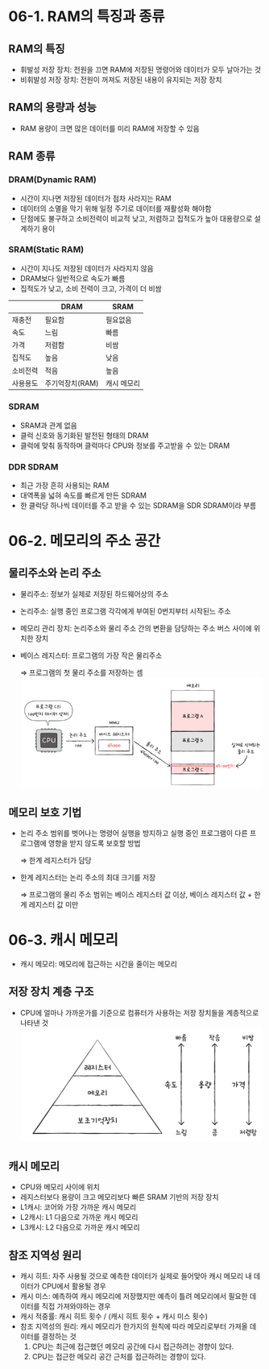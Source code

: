 # 06-1. RAM의 특징과 종류

## RAM의 특징

- 휘발성 저장 장치: 전원을 끄면 RAM에 저장된 명령어와 데이터가 모두 날아가는 것
- 비휘발성 저장 장치: 전원이 꺼져도 저장된 내용이 유지되는 저장 장치

## RAM의 용량과 성능

- RAM 용량이 크면 많은 데이터를 미리 RAM에 저장할 수 있음

## RAM 종류

### DRAM(Dynamic RAM)

- 시간이 지나면 저장된 데이터가 점차 사라지는 RAM
- 데이터의 소멸을 막기 위해 일정 주기로 데이터를 재활성화 해야함
- 단점에도 불구하고 소비전력이 비교적 낮고, 저렴하고 집적도가 높아 대용량으로 설계하기 용이

### SRAM(Static RAM)

- 시간이 지나도 저장된 데이터가 사라지지 않음
- DRAM보다 일반적으로 속도가 빠름
- 집적도가 낮고, 소비 전력이 크고, 가격이 더 비쌈

|          | DRAM            | SRAM        |
| -------- | --------------- | ----------- |
| 재충전   | 필요함          | 필요없음    |
| 속도     | 느림            | 빠름        |
| 가격     | 저렴함          | 비쌈        |
| 집적도   | 높음            | 낮음        |
| 소비전력 | 적음            | 높음        |
| 사용용도 | 주기억장치(RAM) | 캐시 메모리 |

### SDRAM

- SRAM과 관계 없음
- 클럭 신호와 동기화된 발전된 형태의 DRAM
- 클럭에 맞춰 동작하며 클럭마다 CPU와 정보를 주고받을 수 있는 DRAM

### DDR SDRAM

- 최근 가장 흔히 사용되는 RAM
- 대역폭을 넓혀 속도를 빠르게 만든 SDRAM
- 한 클럭당 하나씩 데이터를 주고 받을 수 있는 SDRAM을 SDR SDRAM이라 부름

# 06-2. 메모리의 주소 공간

## 물리주소와 논리 주소

- 물리주소: 정보가 실제로 저장된 하드웨어상의 주소
- 논리주소: 실행 중인 프로그램 각각에게 부여된 0번지부터 시작된느 주소
- 메모리 관리 장치: 논리주소와 물리 주소 간의 변환을 담당하는 주소 버스 사이에 위치한 장치
- 베이스 레지스터: 프로그램의 가장 작은 물리주소

  ⇒ 프로그램의 첫 물리 주소를 저장하는 셈
  ![](./public/chap06/chap06-1.png)

## 메모리 보호 기법

- 논리 주소 범위를 벗어나는 명령어 실행을 방지하고 실행 중인 프로그램이 다른 프로그램에 영향을 받지 않도록 보호할 방법

  ⇒ 한계 레지스터가 담당

- 한계 레지스터는 논리 주소의 최대 크기를 저장

  ⇒ 프로그램의 물리 주소 범위는 베이스 레지스터 값 이상, 베이스 레지스터 값 + 한계 레지스터 값 미만

# 06-3. 캐시 메모리

- 캐시 메모리: 메모리에 접근하는 시간을 줄이는 메모리

## 저장 장치 계층 구조

- CPU에 얼마나 가까운가를 기준으로 컴퓨터가 사용하는 저장 장치들을 계층적으로 나타낸 것
  ![](./public/chap06/chap06-2.png)

## 캐시 메모리

- CPU와 메모리 사이에 위치
- 레지스터보다 용량이 크고 메모리보다 빠른 SRAM 기반의 저장 장치
- L1캐시: 코어와 가장 가까운 캐시 메모리
- L2캐시: L1 다음으로 가까운 캐시 메모리
- L3캐시: L2 다음으로 가까운 캐시 메모리

## 참조 지역성 원리

- 캐시 히트: 자주 사용될 것으로 예측한 데이터가 실제로 들어맞아 캐시 메모리 내 데이터가 CPU에서 활용될 경우
- 캐시 미스: 예측하여 캐시 메모리에 저장했지만 예측이 틀려 메모리에서 필요한 데이터를 직접 가져와야하는 경우
- 캐시 적중률: 캐시 히트 횟수 / (캐시 히트 횟수 + 캐시 미스 횟수)
- 참조 지역성의 원리: 캐시 메모리가 한가지의 원칙에 따라 메모리로부터 가져올 데이터를 결정하는 것
  1. CPU는 최근에 접근했던 메모리 공간에 다시 접근하려는 경향이 있다.
  2. CPU는 접근한 메모리 공간 근처를 접근하려는 경향이 있다.

